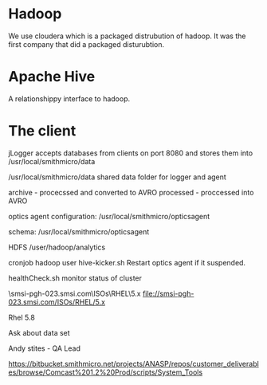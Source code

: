 # Hadoop

We use cloudera which is a packaged distrubution of hadoop. It was the first company that did a packaged disturubtion.

# Apache Hive

A relationshippy interface to hadoop.

# The client


jLogger accepts databases from clients on port 8080 and stores them into /usr/local/smithmicro/data 

/usr/local/smithmicro/data shared data folder for logger and agent



archive - procecssed and converted to AVRO
processed - proccessed into AVRO

optics agent
configuration: /usr/local/smithmicro/opticsagent

schema: /usr/local/smithmicro/opticsagent

 
HDFS /user/hadoop/analytics


cronjob hadoop user
hive-kicker.sh Restart optics agent if it suspended.

healthCheck.sh monitor status of cluster



\\smsi-pgh-023.smsi.com\ISOs\RHEL\5.x <file://smsi-pgh-023.smsi.com/ISOs/RHEL/5.x>


Rhel 5.8


Ask about data set

Andy stites - QA Lead


https://bitbucket.smithmicro.net/projects/ANASP/repos/customer_deliverables/browse/Comcast%201.2%20Prod/scripts/System_Tools
